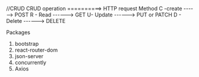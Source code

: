 //CRUD
CRUD operation ==========> HTTP request Method
C -create ------> POST
R - Read ------> GET
U- Update ------> PUT or PATCH
D - Delete ------> DELETE

Packages

1. bootstrap
2. react-router-dom
3. json-server
4. concurrently
5. Axios
